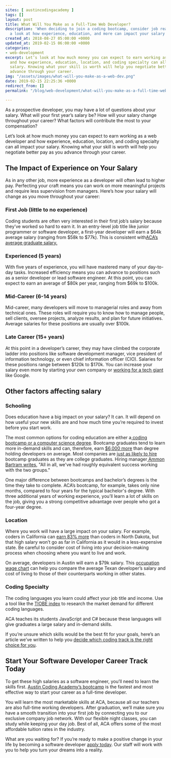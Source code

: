 ```yaml
---
sites: [ austincodingacademy ]
tags: []
layout: post
title: What Will You Make as a Full-Time Web Developer?
description: 'When deciding to join a coding bootcamp, consider job readiness. Take
  a look at how experience, education, and more can impact your salary as a web developer.  '
created_at: 2018-08-27 05:00:00 +0000
updated_at: 2019-02-15 06:00:00 +0000
categories:
- web-development
excerpt: Let’s look at how much money you can expect to earn working as a web developer
  and how experience, education, location, and coding specialty can all impact your
  salary. Knowing what your skill is worth will help you negotiate better pay as you
  advance through your career.
img: "/assets/images/what-will-you-make-as-a-web-dev.png"
date: 2019-02-15 22:25:36 +0000
redirect_from: []
permalink: "/blog/web-development/what-will-you-make-as-a-full-time-web-developer/"

---
```

As a prospective developer, you may have a lot of questions about your salary. What will your first year’s salary be? How will your salary change throughout your career? What factors will contribute the most to your compensation?

Let’s look at how much money you can expect to earn working as a web developer and how experience, education, location, and coding specialty can all impact your salary. Knowing what your skill is worth will help you negotiate better pay as you advance through your career.

## The Impact of Experience on Your Salary

As in any other job, more experience as a developer will often lead to higher pay. Perfecting your craft means you can work on more meaningful projects and require less supervision from managers. Here’s how your salary will change as you move throughout your career:

### First Job (little to no experience)

Coding students are often very interested in their first job’s salary because they’ve worked so hard to earn it. In an entry-level job title like junior programmer or software developer, a first-year developer will earn a $64k average salary (ranging from $58k to $77k). This is consistent with[ACA’s average graduate salary.](https://www.switchup.org/bootcamps/austin-coding-academy)

### Experienced (5 years)

With five years of experience, you will have mastered many of your day-to-day tasks. Increased efficiency means you can advance to positions such as a senior developer or lead software engineer. At this point, you can expect to earn an average of $80k per year, ranging from $69k to $100k.

### Mid-Career (6-14 years)

Mid-career, many developers will move to managerial roles and away from technical ones. These roles will require you to know how to manage people, sell clients, oversee projects, analyze results, and plan for future initiatives. Average salaries for these positions are usually over $100k.

### Late Career (15+ years)

At this point in a developer’s career, they may have climbed the corporate ladder into positions like software development manager, vice president of information technology, or even chief information officer (CIO). Salaries for these positions range between $120k to $170k. You can increase your salary even more by starting your own company or [working for a tech giant](https://www.businessinsider.com/highest-paying-jobs-at-google) like Google.

## Other factors affecting salary

### Schooling

Does education have a big impact on your salary? It can. It will depend on how useful your new skills are and how much time you’re required to invest before you start work.

The most common options for coding education are either a[ coding bootcamp or a computer science degree](https://blog.austincodingacademy.com/computer-science-degree-vs.-austin-coding-academy-which-is-the-best-choice-for-aspiring-developers). Bootcamp graduates tend to learn more in-demand skills and can, therefore, earn [$6,000 more](https://blog.bloc.io/comparing-salaries-for-coding-bootcamps-vs-computer-science-degrees/) than degree holding developers on average. Most companies are [just as likely to hire](http://blog.indeed.com/2017/05/02/what-employers-think-about-coding-bootcamp/) bootcamp graduates as they are college graduates. Hiring manager[ Ammon Bartram writes](https://blog.triplebyte.com/bootcamps-vs-college), "All in all, we've had roughly equivalent success working with the two groups."

One major difference between bootcamps and bachelor’s degrees is the time they take to complete. ACA’s bootcamp, for example, takes only nine months, compared to four years for the typical bachelor's degree. With three additional years of working experience, you’ll learn a lot of skills on the job, giving you a strong competitive advantage over people who got a four-year degree.

### Location

Where you work will have a large impact on your salary. For example, coders in California can [earn 83% more](https://tech.co/much-software-developer-make-every-state-2015-03) than coders in North Dakota, but that high salary won’t go as far in California as it would in a less-expensive state. Be careful to consider cost of living into your decision-making process when choosing where you want to live and work.

On average, developers in Austin will earn a $79k salary. This [occupation wage chart](https://www.bls.gov/oes/current/oes151132.htm) can help you compare the average Texan developer’s salary and cost of living to those of their counterparts working in other states.

### Coding Specialty

The coding languages you learn could affect your job title and income. Use a tool like the [TIOBE index](https://www.tiobe.com/tiobe-index/) to research the market demand for different coding languages.

ACA teaches its students JavaScript and C# because these languages will give graduates a large salary and in-demand skills.

If you’re unsure which skills would be the best fit for your goals, here’s an article we’ve written to help you [decide which coding track is the right choice for you](https://blog.austincodingacademy.com/which-aca-track-is-right-for-you).

## Start Your Software Developer Career Track Today

To get these high salaries as a software engineer, you’ll need to learn the skills first. [Austin Coding Academy’s bootcamp](https://austincodingacademy.com/apply/) is the fastest and most effective way to start your career as a full-time developer.

You will learn the most marketable skills at ACA, because all our teachers are also full-time working developers. After graduation, we’ll make sure you have a smooth transition into your first job by connecting you to our exclusive company job network. With our flexible night classes, you can study while keeping your day job. Best of all, ACA offers some of the most affordable tuition rates in the industry.

What are you waiting for? If you’re ready to make a positive change in your life by becoming a software developer [apply today](https://austincodingacademy.com/apply/). Our staff will work with you to help you turn your dreams into a reality.